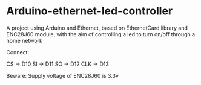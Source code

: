 # Arduino-ethernet-led-controller

A project using Arduino and Ethernet, based on EthernetCard library and ENC28J60 module, with the aim of controlling a led to turn on/off through a home network

Connect:

CS  -> D10
SI  -> D11
SO  -> D12
CLK -> D13

Beware: Supply voltage of ENC28J60 is 3.3v
